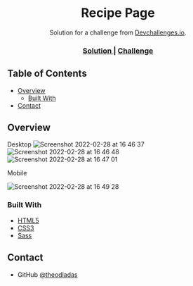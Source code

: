 <!-- Please update value in the {}  -->

<h1 align="center">Recipe Page</h1>

<div align="center">
   Solution for a challenge from  <a href="http://devchallenges.io" target="_blank">Devchallenges.io</a>.
</div>

<div align="center">
  <h3>
    <a href="https://{your-url-to-the-solution}">
      Solution
    </a>
    <span> | </span>
    <a href="https://devchallenges.io/challenges/OEKdUZ6xs0h99C38XVht">
      Challenge
    </a>
  </h3>
</div>

<!-- TABLE OF CONTENTS -->

## Table of Contents

- [Overview](#overview)
  - [Built With](#built-with)
- [Contact](#contact)

<!-- OVERVIEW -->

## Overview

Desktop
![Screenshot 2022-02-28 at 16 46 37](https://user-images.githubusercontent.com/67963370/156023586-d4f17806-fa28-4d6d-adf7-d61c299e83c1.png)
![Screenshot 2022-02-28 at 16 46 48](https://user-images.githubusercontent.com/67963370/156023591-215402eb-befc-4beb-9077-fc4b9654d5a2.png)
![Screenshot 2022-02-28 at 16 47 01](https://user-images.githubusercontent.com/67963370/156023603-93c7b4d7-ca71-4b39-9345-f55ac4cefbf3.png)

Mobile

![Screenshot 2022-02-28 at 16 49 28](https://user-images.githubusercontent.com/67963370/156023752-ba00c6a7-9960-42d1-a221-5cbd7ba5dfb5.png)


### Built With

<!-- This section should list any major frameworks that you built your project using. Here are a few examples.-->

- [HTML5](https://developer.mozilla.org/en-US/docs/Learn/Getting_started_with_the_web/HTML_basics)
- [CSS3](https://developer.mozilla.org/en-US/docs/Web/CSS)
- [Sass](https://sass-lang.com/)

## Contact

- GitHub [@theodladas](https://github.com/theoladas)

